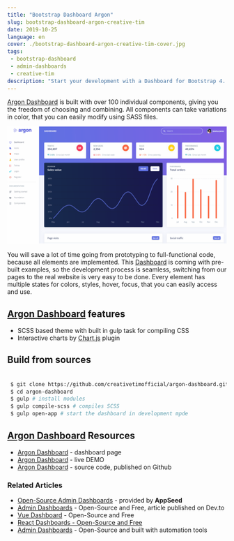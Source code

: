 ```yaml
---
title: "Bootstrap Dashboard Argon"
slug: bootstrap-dashboard-argon-creative-tim
date: 2019-10-25
language: en
cover: ./bootstrap-dashboard-argon-creative-tim-cover.jpg
tags:
 - bootstrap-dashboard
 - admin-dashboards
 - creative-tim
description: "Start your development with a Dashboard for Bootstrap 4. It is open source, free and it features many components that can help you create amazing websites."
---
```


[Argon Dashboard](https://www.creative-tim.com/product/argon-dashboard) is built with over 100 individual components, giving you the freedom of choosing and combining. All components can take variations in color, that you can easily modify using SASS files.

![Argon Dashboard - Gif animated presentation.](https://raw.githubusercontent.com/admin-dashboards/static/master/bootstrap-dashboard-argon-intro.gif)

You will save a lot of time going from prototyping to full-functional code, because all elements are implemented. This [Dashboard](https://www.creative-tim.com/product/argon-dashboard) is coming with pre-built examples, so the development process is seamless, switching from our pages to the real website is very easy to be done.
Every element has multiple states for colors, styles, hover, focus, that you can easily access and use.

## [Argon Dashboard](https://www.creative-tim.com/product/argon-dashboard) features

- SCSS based theme with built in gulp task for compiling CSS
- Interactive charts by [Chart.js](https://gionkunz.github.io/chartist-js/) plugin

## Build from sources

```bash

 $ git clone https://github.com/creativetimofficial/argon-dashboard.git
 $ cd argon-dashboard
 $ gulp # install modules
 $ gulp compile-scss # compiles SCSS
 $ gulp open-app # start the dashboard in development mpde

```

## [Argon Dashboard](https://www.creative-tim.com/product/argon-dashboard) Resources

- [Argon Dashboard](https://www.creative-tim.com/product/argon-dashboard) - dashboard page
- [Argon Dashboard](https://demos.creative-tim.com/argon-dashboard/) - live DEMO
- [Argon Dashboard](https://github.com/creativetimofficial/argon-dashboard) - source code, published on Github

### Related Articles

- [Open-Source Admin Dashboards](https://appseed.us/admin-dashboards/open-source) - provided by **AppSeed**
- [Admin Dashboards](https://dev.to/sm0ke/admin-dashboards-open-source-and-free-4aep) - Open-Source and Free, article published on Dev.to
- [Vue Dashboard](https://dev.to/sm0ke/vue-dashboard-open-source-apps-1gd1) - Open-Source and Free
- [React Dashboards - Open-Source and Free](https://dev.to/sm0ke/react-dashboards-open-source-apps-1c7j)
- [Admin Dashboards](https://blog.appseed.us/admin-dashboards-open-source-built-with-automation-tools/) - Open-Source and built with automation tools
